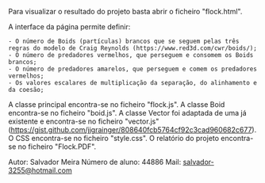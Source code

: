 Para visualizar o resultado do projeto basta abrir o ficheiro "flock.html".

A interface da página permite definir:

	- O número de Boids (partículas) brancos que se seguem pelas três regras do modelo de Craig Reynolds (https://www.red3d.com/cwr/boids/);
	- O número de predadores vermelhos, que perseguem e consomem os Boids brancos;
	- O número de predadores amarelos, que perseguem e comem os predadores vermelhos;
	- Os valores escalares de multiplicação da separação, do alinhamento e da coesão;
	
A classe principal encontra-se no ficheiro "flock.js".
A classe Boid encontra-se no ficheiro "boid.js".
A classe Vector foi adaptada de uma já existente e encontra-se no ficheiro "vector.js" (https://gist.github.com/jjgrainger/808640fcb5764cf92c3cad960682c677).
O CSS encontra-se no ficheiro "style.css".
O relatório do projeto encontra-se no ficheiro "Flock.PDF".

Autor: Salvador Meira
Número de aluno: 44886
Mail: salvador-3255@hotmail.com
